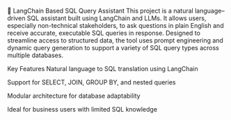 💬 LangChain Based SQL Query Assistant
This project is a natural language–driven SQL assistant built using LangChain and LLMs. It allows users, especially non-technical stakeholders, to ask questions in plain English and receive accurate, executable SQL queries in response. Designed to streamline access to structured data, the tool uses prompt engineering and dynamic query generation to support a variety of SQL query types across multiple databases.

Key Features
Natural language to SQL translation using LangChain

Support for SELECT, JOIN, GROUP BY, and nested queries

Modular architecture for database adaptability

Ideal for business users with limited SQL knowledge
